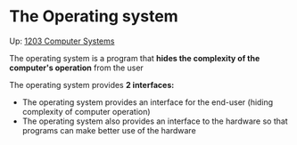 # The Operating system

Up: [1203 Computer Systems](1203_computer_systems)

The operating system is a program that **hides the complexity of the computer's operation** from the user

The operating system provides **2 interfaces:**
- The operating system provides an interface for the end-user (hiding complexity of computer operation)
- The operating system also provides an interface to the hardware so that programs can make better use of the hardware